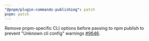 ```yaml
---
"@pnpm/plugin-commands-publishing": patch
pnpm: patch
---
```


Remove pnpm-specific CLI options before passing to npm publish to prevent "Unknown cli config" warnings [#9646](https://github.com/pnpm/pnpm/issues/9646).
